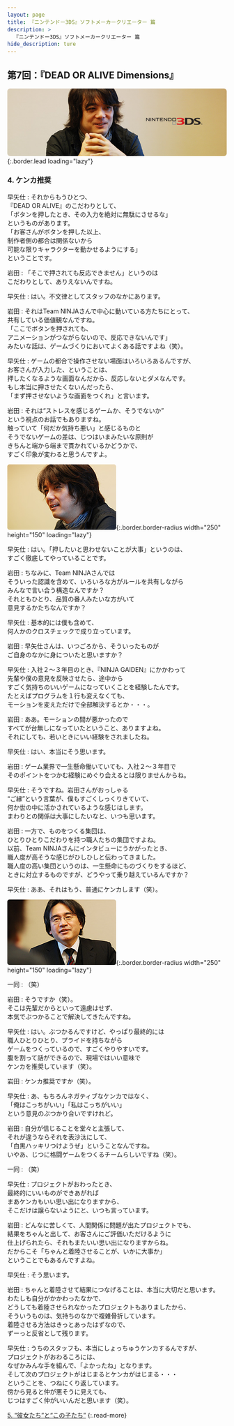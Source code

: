 ```yaml
---
layout: page
title: 『ニンテンドー3DS』ソフトメーカークリエーター 篇
description: >
  『ニンテンドー3DS』ソフトメーカークリエーター 篇
hide_description: ture
---
```


## 第7回：『DEAD OR ALIVE Dimensions』

![](/interviews/jp/3ds/creators/vol1/img/mainvisual4.jpg){:.border.lead loading="lazy"}

### 4. ケンカ推奨

早矢仕
: それからもうひとつ、<br>『DEAD OR ALIVE』のこだわりとして、<br>「ボタンを押したとき、その入力を絶対に無駄にさせるな」<br>というものがあります。<br>「お客さんがボタンを押した以上、<br>制作者側の都合は関係ないから<br>可能な限りキャラクターを動かせるようにする」<br>ということです。

岩田
: 「そこで押されても反応できません」というのは<br>こだわりとして、ありえないんですね。

早矢仕
: はい。不文律としてスタッフのなかにあります。

岩田
: それはTeam NINJAさんで中心に動いている方たちにとって、<br>共有している価値観なんですね。<br>「ここでボタンを押されても、<br>アニメーションがつながらないので、反応できないんです」<br>みたいな話は、ゲームづくりにおいてよくある話ですよね（笑）。

早矢仕
: ゲームの都合で操作させない場面はいろいろあるんですが、<br>お客さんが入力した、ということは、<br>押したくなるような画面なんだから、反応しないとダメなんです。<br>もし本当に押させたくないんだったら、<br>「まず押させないような画面をつくれ」と言います。

岩田
: それは“ストレスを感じるゲームか、そうでないか”<br>という視点のお話でもありますね。<br>触っていて「何だか気持ち悪い」と感じるものと<br>そうでないゲームの差は、じつはいまみたいな原則が<br>きちんと端から端まで貫かれているかどうかで、<br>すごく印象が変わると思うんですよ。

![](/interviews/jp/3ds/creators/vol1/img/photo8.jpg){:.border.border-radius width="250" height="150" loading="lazy"}

早矢仕
: はい。「押したいと思わせないことが大事」というのは、<br>すごく徹底してやっていることです。

岩田
: ちなみに、Team NINJAさんでは<br>そういった認識を含めて、いろいろな方がルールを共有しながら<br>みんなで言い合う構造なんですか？<br>それともひとり、品質の番人みたいな方がいて<br>意見するかたちなんですか？

早矢仕
: 基本的には僕も含めて、<br>何人かのクロスチェックで成り立っています。

岩田
: 早矢仕さんは、いつごろから、そういったものが<br>ご自身のなかに身についたと思いますか？

早矢仕
: 入社２～３年目のとき、『NINJA GAIDEN』にかかわって<br>先輩や僕の意見を反映させたら、途中から<br>すごく気持ちのいいゲームになっていくことを経験したんです。<br>たとえばプログラムを１行も変えなくても、<br>モーションを変えただけで全部解決するとか・・・。

岩田
: ああ。モーションの間が悪かったので<br>すべてが台無しになっていたということ、ありますよね。<br>それにしても、若いときにいい経験をされましたね。

早矢仕
: はい、本当にそう思います。

岩田
: ゲーム業界で一生懸命働いていても、入社２～３年目で<br>そのポイントをつかむ経験にめぐり会えるとは限りませんからね。

早矢仕
: そうですね。岩田さんがおっしゃる<br>“ご縁”という言葉が、僕もすごくしっくりきていて、<br>何か世の中に活かされているような感じはします。<br>まわりとの関係は大事にしたいなと、いつも思います。

岩田
: 一方で、ものをつくる集団は、<br>ひとりひとりこだわりを持つ職人たちの集団ですよね。<br>以前、Team NINJAさんにインタビューにうかがったとき、<br>職人度が高そうな感じがひしひしと伝わってきました。<br>職人度の高い集団というのは、一生懸命にものづくりをするほど、<br>ときに対立するものですが、どうやって乗り越えているんですか？

早矢仕
: ああ、それはもう、普通にケンカします（笑）。

![](/interviews/jp/3ds/creators/vol1/img/photo9.jpg){:.border.border-radius width="250" height="150" loading="lazy"}

一同
: （笑）

岩田
: そうですか（笑）。<br>そこは先輩だからといって遠慮はせず、<br>本気でぶつかることで解決してきたんですね。

早矢仕
: はい。ぶつかるんですけど、やっぱり最終的には<br>職人ひとりひとり、プライドを持ちながら<br>ゲームをつくっているので、すごくやりやすいです。<br>腹を割って話ができるので、現場ではいい意味で<br>ケンカを推奨しています（笑）。

岩田
: ケンカ推奨ですか（笑）。

早矢仕
: あ、もちろんネガティブなケンカではなく、<br>「俺はこっちがいい」「私はこっちがいい」<br>という意見のぶつかり合いですけれど。

岩田
: 自分が信じることを堂々と主張して、<br>それが違うならそれを表沙汰にして、<br>「白黒ハッキリつけようぜ」ということなんですね。<br>いやあ、じつに格闘ゲームをつくるチームらしいですね（笑）。

一同
: （笑）

早矢仕
: プロジェクトがおわったとき、<br>最終的にいいものができあがれば<br>まあケンカもいい思い出になりますから、<br>そこだけは譲らないようにと、いつも言っています。

岩田
: どんなに苦しくて、人間関係に問題が出たプロジェクトでも、<br>結果をちゃんと出して、お客さんにご評価いただけるように<br>仕上げられたら、それもまたいい思い出になりますからね。<br>だからこそ「ちゃんと着陸させることが、いかに大事か」<br>ということでもあるんですよね。

早矢仕
: そう思います。

岩田
: ちゃんと着陸させて結果につなげることは、本当に大切だと思います。<br>わたしも自分がかかわったなかで、<br>どうしても着陸させられなかったプロジェクトもありましたから、<br>そういうものは、気持ちのなかで複雑骨折しています。<br>着陸させる方法はきっとあったはずなので、<br>ずーっと反省として残ります。

早矢仕
: うちのスタッフも、本当にしょっちゅうケンカするんですが、<br>プロジェクトがおわるころには、<br>なぜかみんな手を組んで、「よかったね」となります。<br>そして次のプロジェクトがはじまるとケンカがはじまる・・・<br>ということを、つねにくり返しています。<br>傍から見ると仲が悪そうに見えても、<br>じつはすごく仲がいいんだと思います（笑）。

[5. “彼女たち”と“この子たち”](5.md)
{:.read-more}

